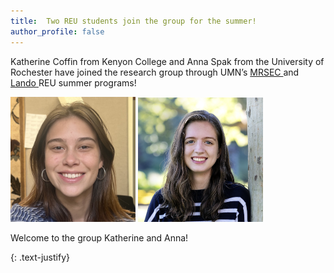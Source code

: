 ```yaml
---
title:  Two REU students join the group for the summer!
author_profile: false
---
```

 
Katherine Coffin from Kenyon College and Anna Spak from the University of Rochester have joined the research group through UMN’s <a href = "https://mrsec.umn.edu/ehr/REU/">MRSEC </a> and <a href = "https://cse.umn.edu/chem/nsf-reulandocsp-program">Lando </a>  REU summer programs! 

<img src="/assets/images/Coffin-2025.jpeg" style="display:inline-block; width:200px;"> <img src="/assets/images/Spak-2025.png" style="display:inline-block; width:200px;">


Welcome to the group Katherine and Anna!

{: .text-justify}
